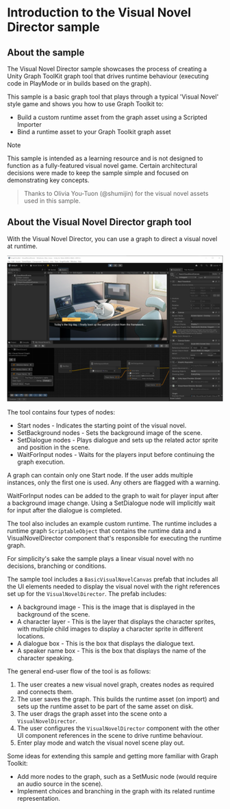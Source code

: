 # Introduction to the Visual Novel Director sample

## About the sample

The Visual Novel Director sample showcases the process of creating a Unity Graph ToolKit graph tool that drives runtime behaviour (executing code in PlayMode or in builds based on the graph).

This sample is a basic graph tool that plays through a typical 'Visual Novel' style game and shows you how to use Graph Toolkit to:

* Build a custom runtime asset from the graph asset using a Scripted Importer
* Bind a runtime asset to your Graph Toolkit graph asset

> [!NOTE]
> This sample is intended as a learning resource and is not designed to function as a fully-featured visual novel game. Certain architectural decisions were made to keep the sample simple and focused on demonstrating key concepts.

> Thanks to Olivia You-Tuon (@shumijin) for the visual novel assets used in this sample.

## About the Visual Novel Director graph tool

With the Visual Novel Director, you can use a graph to direct a visual novel at runtime.

![Screenshot of the Visual Novel Director graph tool.](Images/visual-novel-director.png)

The tool contains four types of nodes:

* Start nodes - Indicates the starting point of the visual novel.
* SetBackground nodes - Sets the background image of the scene.
* SetDialogue nodes - Plays dialogue and sets up the related actor sprite and position in the scene.
* WaitForInput nodes - Waits for the players input before continuing the graph execution.

A graph can contain only one Start node. If the user adds multiple instances, only the first one is
used. Any others are flagged with a warning.

WaitForInput nodes can be added to the graph to wait for player input after a background image change. Using a SetDialogue node will implicitly wait for input after the dialogue is completed.

The tool also includes an example custom runtime. The runtime includes a runtime graph `ScriptableObject` that contains the runtime data and a VisualNovelDirector component that's responsible for executing the runtime graph.

For simplicity's sake the sample plays a linear visual novel with no decisions, branching or conditions.

The sample tool includes a `BasicVisualNovelCanvas` prefab that includes all the UI elements needed to display the visual novel with the right references set up for the `VisualNovelDirector`. The prefab includes:

* A background image - This is the image that is displayed in the background of the scene.
* A character layer - This is the layer that displays the character sprites, with multiple child images to display a character sprite in different locations.
* A dialogue box - This is the box that displays the dialogue text.
* A speaker name box - This is the box that displays the name of the character speaking.

The general end-user flow of the tool is as follows:

1. The user creates a new visual novel graph, creates nodes as required and connects them.
1. The user saves the graph. This builds the runtime asset (on import) and sets up the runtime asset to be part of the same asset on disk.
1. The user drags the graph asset into the scene onto a `VisualNovelDirector`.
1. The user configures the `VisualNovelDirector` component with the other UI component references in the scene to drive runtime behaviour.
1. Enter play mode and watch the visual novel scene play out.

Some ideas for extending this sample and getting more familiar with Graph Toolkit:

* Add more nodes to the graph, such as a SetMusic node (would require an audio source in the scene).
* Implement choices and branching in the graph with its related runtime representation.
